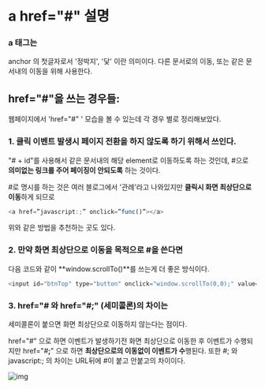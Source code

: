 # a href="#" 설명

### a 태그는

anchor 의 첫글자로서 '정박지', '닻' 이란 의미이다.
다른 문서로의 이동, 또는 같은 문서내의 이동을 위해 사용한다.

## href="#"을 쓰는 경우들:

웹페이지에서 'href="#" ' 모습을 볼 수 있는데 각 경우 별로 정리해보았다.

### 1. 클릭 이벤트 발생시 페이지 전환을 하지 않도록 하기 위해서 쓰인다.

"# + id"를 사용해서 같은 문서내의 해당 element로 이동하도록 하는 것인데,
\#으로 **의미없는 링크를 주어 페이징이 안되도록** 하는 것이다.

\#로 명시를 하는 것은 여러 블로그에서 '관례'라고 나와있지만
**클릭시 화면 최상단으로 이동**하게 되므로

```javascript
<a href=”javascript:;” onclick=”func()”></a>
```

위와 같은 방법을 추천하는 곳도 있다.

### 2. 만약 화면 최상단으로 이동을 목적으로 #을 쓴다면

다음 코드와 같이 **window.scrollTo()**를 쓰는게 더 좋은 방식이다.

```javascript
<input id="btnTop" type="button" onclick="window.scrollTo(0,0);" value="TOP">
```

### 3. href="# 와 href="#;" (세미콜론)의 차이는

세미콜론이 붙으면 화면 최상단으로 이동하지 않는다는 점이다.

href="#" 으로 하면 이벤트가 발생하기전 화면 최상단으로 이동한 후 이벤트가 수행되지만
href="#**;**" 으로 하면 **최상단으로의 이동없이 이벤트가 수**행된다.
또한 #; 와 javascript:; 의 차이는 URL뒤에 #이 붙고 안붙고의 차이이다.

![img](https://media.vlpt.us/images/muchogusto/post/9e7612f5-3519-4cad-b872-0836200431b2/image.png)
